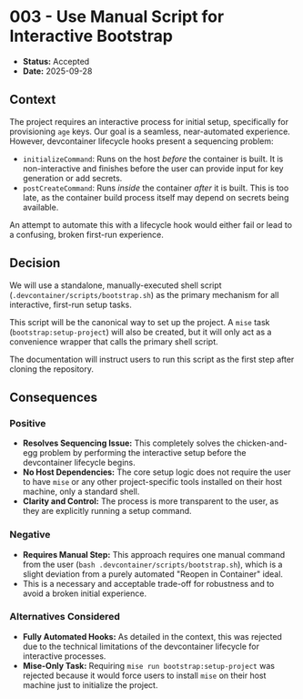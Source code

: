 # 003 - Use Manual Script for Interactive Bootstrap

*   **Status:** Accepted
*   **Date:** 2025-09-28

## Context

The project requires an interactive process for initial setup, specifically for provisioning `age` keys. Our goal is a seamless, near-automated experience. However, devcontainer lifecycle hooks present a sequencing problem:

*   `initializeCommand`: Runs on the host *before* the container is built. It is non-interactive and finishes before the user can provide input for key generation or add secrets.
*   `postCreateCommand`: Runs *inside* the container *after* it is built. This is too late, as the container build process itself may depend on secrets being available.

An attempt to automate this with a lifecycle hook would either fail or lead to a confusing, broken first-run experience.

## Decision

We will use a standalone, manually-executed shell script (`.devcontainer/scripts/bootstrap.sh`) as the primary mechanism for all interactive, first-run setup tasks.

This script will be the canonical way to set up the project. A `mise` task (`bootstrap:setup-project`) will also be created, but it will only act as a convenience wrapper that calls the primary shell script.

The documentation will instruct users to run this script as the first step after cloning the repository.

## Consequences

### Positive

*   **Resolves Sequencing Issue:** This completely solves the chicken-and-egg problem by performing the interactive setup before the devcontainer lifecycle begins.
*   **No Host Dependencies:** The core setup logic does not require the user to have `mise` or any other project-specific tools installed on their host machine, only a standard shell.
*   **Clarity and Control:** The process is more transparent to the user, as they are explicitly running a setup command.

### Negative

*   **Requires Manual Step:** This approach requires one manual command from the user (`bash .devcontainer/scripts/bootstrap.sh`), which is a slight deviation from a purely automated "Reopen in Container" ideal.
*   This is a necessary and acceptable trade-off for robustness and to avoid a broken initial experience.

### Alternatives Considered

*   **Fully Automated Hooks:** As detailed in the context, this was rejected due to the technical limitations of the devcontainer lifecycle for interactive processes.
*   **Mise-Only Task:** Requiring `mise run bootstrap:setup-project` was rejected because it would force users to install `mise` on their host machine just to initialize the project.
